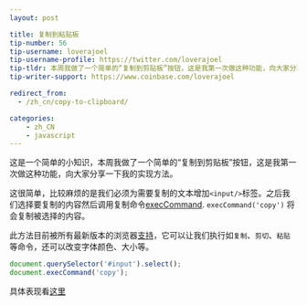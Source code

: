 ```yaml
---
layout: post

title: 复制到粘贴板
tip-number: 56
tip-username: loverajoel
tip-username-profile: https://twitter.com/loverajoel
tip-tldr: 本周我做了一个简单的“复制到剪贴板”按钮，这是我第一次做这种功能，向大家分享一下我的实现方法。
tip-writer-support: https://www.coinbase.com/loverajoel

redirect_from:
  - /zh_cn/copy-to-clipboard/

categories:
    - zh_CN
    - javascript
---
```


这是一个简单的小知识，本周我做了一个简单的“复制到剪贴板”按钮，这是我第一次做这种功能，向大家分享一下我的实现方法。

这很简单，比较麻烦的是我们必须为需要复制的文本增加`<input/>`标签。之后我们选择要复制的内容然后调用复制命令[execCommand](https://developer.mozilla.org/zh-CN/docs/Web/API/Document/execCommand).
`execCommand('copy')` 将会复制被选择的内容。

此方法目前被所有最新版本的浏览器[支持](http://caniuse.com/#search=execCommand)，它可以让我们执行如`复制`、`剪切`、`粘贴`等命令，还可以改变字体颜色、大小等。

```js
document.querySelector('#input').select();
document.execCommand('copy');
```

具体表现看[这里](https://jsbin.com/huhozu/edit?html,js,output)
